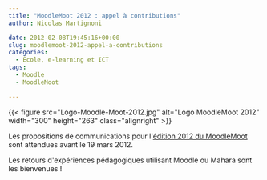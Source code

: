 ```yaml
---
title: "MoodleMoot 2012 : appel à contributions"
author: Nicolas Martignoni

date: 2012-02-08T19:45:16+00:00
slug: moodlemoot-2012-appel-a-contributions
categories:
  - École, e-learning et ICT
tags:
  - Moodle
  - MoodleMoot

---
```

{{< figure src="Logo-Moodle-Moot-2012.jpg" alt="Logo MoodleMoot 2012" width="300" height="263" class="alignright" >}}

<!--
[<img class="size-medium alignright" title="Logo MoodleMoot 2012" src="Logo-Moodle-Moot-2012-300x263.jpg" alt="MoodleMoot 2012" width="300" height="263" srcset="Logo-Moodle-Moot-2012-300x263.jpg 300w, Logo-Moodle-Moot-2012.jpg 536w" sizes="(max-width: 300px) 100vw, 300px" />][1]À vos plumes et claviers !
 -->

Les propositions de communications pour l'[édition 2012 du MoodleMoot][1] sont attendues avant le 19 mars 2012.

Les retours d'expériences pédagogiques utilisant Moodle ou Mahara sont les bienvenues !

 [1]: http://moodlemoot2012.unimes.fr/ "MoodleMoot 2012"

<!--more-->
